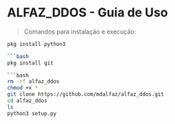 # ALFAZ_DDOS - Guia de Uso

> Comandos para instalação e execução:

```bash
pkg install python3

```bash
pkg install git

```bash
rm -rf alfaz_ddos
chmod +x *
git clone https://github.com/mdalfaz/alfaz_ddos.git
cd alfaz_ddos
ls
python3 setup.py
